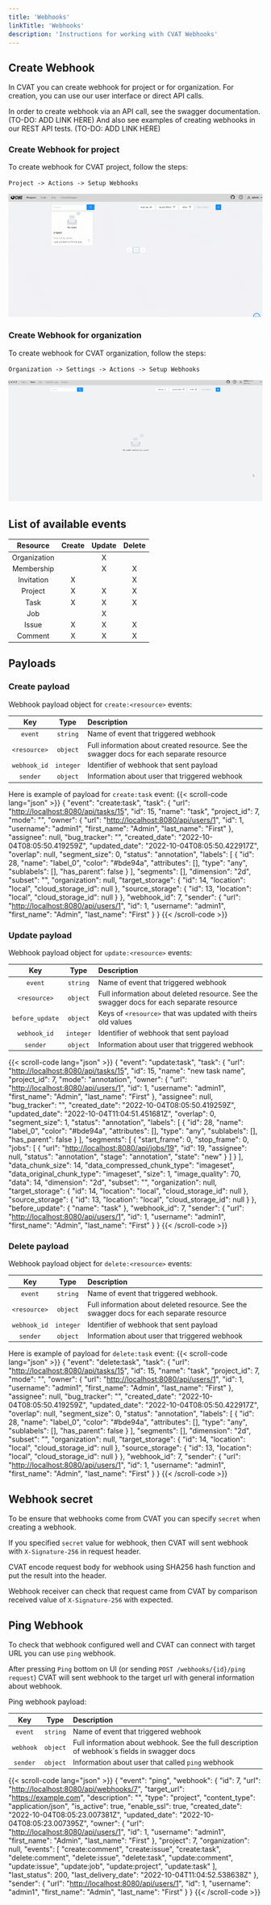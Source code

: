 ```yaml
---
title: 'Webhooks'
linkTitle: 'Webhooks'
description: 'Instructions for working with CVAT Webhooks'
---
```


## Create Webhook

In CVAT you can create webhook for project or for organization.
For creation, you can use our user interface or direct API calls.

In order to create webhook via an API call, see the swagger documentation. (TO-DO: ADD LINK HERE)
And also see examples of creating webhooks in our REST API tests. (TO-DO: ADD LINK HERE)

### Create Webhook for project

To create webhook for CVAT project, follow the steps:

`Project -> Actions -> Setup Webhooks`

![](/images/create_project_webhook.gif)

### Create Webhook for organization

To create webhook for CVAT organization, follow the steps:

`Organization -> Settings -> Actions -> Setup Webhooks`

![](/images/create_organization_webhook.gif)

## List of available events

| Resource     | Create | Update | Delete |
| :---:        | :----: | :----: | :----: |
| Organization |        |   X    |        |
| Membership   |        |   X    |   X    |
| Invitation   |   X    |        |   X    |
| Project      |   X    |   X    |   X    |
| Task         |   X    |   X    |   X    |
| Job          |        |   X    |        |
| Issue        |   X    |   X    |   X    |
| Comment      |   X    |   X    |   X    |

## Payloads

### Create payload

Webhook payload object for `create:<resource>` events:

| Key          | Type      | Description                                                                              |
| :---:        | :----:    | :----                                                                                    |
| `event`      | `string`  | Name of event that triggered webhook                                                     |
| `<resource>` | `object`  | Full information about created resource. See the swagger docs for each separate resource |
| `webhook_id` | `integer` | Identifier of webhook that sent payload                                                  |
| `sender`     | `object`  | Information about user that triggered webhook                                            |

Here is example of payload for `create:task` event:
{{< scroll-code lang="json" >}}
{
    "event": "create:task",
    "task": {
        "url": "<http://localhost:8080/api/tasks/15>",
        "id": 15,
        "name": "task",
        "project_id": 7,
        "mode": "",
        "owner": {
            "url": "<http://localhost:8080/api/users/1>",
            "id": 1,
            "username": "admin1",
            "first_name": "Admin",
            "last_name": "First"
        },
        "assignee": null,
        "bug_tracker": "",
        "created_date": "2022-10-04T08:05:50.419259Z",
        "updated_date": "2022-10-04T08:05:50.422917Z",
        "overlap": null,
        "segment_size": 0,
        "status": "annotation",
        "labels": \[
            {
                "id": 28,
                "name": "label_0",
                "color": "#bde94a",
                "attributes": [],
                "type": "any",
                "sublabels": [],
                "has_parent": false
            }
        \],
        "segments": [],
        "dimension": "2d",
        "subset": "",
        "organization": null,
        "target_storage": {
            "id": 14,
            "location": "local",
            "cloud_storage_id": null
        },
        "source_storage": {
            "id": 13,
            "location": "local",
            "cloud_storage_id": null
        }
    },
    "webhook_id": 7,
    "sender": {
        "url": "<http://localhost:8080/api/users/1>",
        "id": 1,
        "username": "admin1",
        "first_name": "Admin",
        "last_name": "First"
    }
}
{{< /scroll-code >}}


### Update payload
Webhook payload object for `update:<resource>` events:

| Key             | Type      | Description                                                                              |
| :---:           | :----:    | :----                                                                                    |
| `event`         | `string`  | Name of event that triggered webhook                                                     |
| `<resource>`    | `object`  | Full information about deleted resource. See the swagger docs for each separate resource |
| `before_update` | `object`  | Keys of `<resource>` that was updated with theirs old values                             |
| `webhook_id`    | `integer` | Identifier of webhook that sent payload                                                  |
| `sender`        | `object`  | Information about user that triggered webhook                                            |

{{< scroll-code lang="json" >}}
{
    "event": "update:task",
    "task": {
        "url": "<http://localhost:8080/api/tasks/15>",
        "id": 15,
        "name": "new task name",
        "project_id": 7,
        "mode": "annotation",
        "owner": {
            "url": "<http://localhost:8080/api/users/1>",
            "id": 1,
            "username": "admin1",
            "first_name": "Admin",
            "last_name": "First"
        },
        "assignee": null,
        "bug_tracker": "",
        "created_date": "2022-10-04T08:05:50.419259Z",
        "updated_date": "2022-10-04T11:04:51.451681Z",
        "overlap": 0,
        "segment_size": 1,
        "status": "annotation",
        "labels": \[
            {
                "id": 28,
                "name": "label_0",
                "color": "#bde94a",
                "attributes": [],
                "type": "any",
                "sublabels": [],
                "has_parent": false
            }
        \],
        "segments": \[
            {
                "start_frame": 0,
                "stop_frame": 0,
                "jobs": \[
                    {
                        "url": "<http://localhost:8080/api/jobs/19>",
                        "id": 19,
                        "assignee": null,
                        "status": "annotation",
                        "stage": "annotation",
                        "state": "new"
                    }
                \]
            }
        \],
        "data_chunk_size": 14,
        "data_compressed_chunk_type": "imageset",
        "data_original_chunk_type": "imageset",
        "size": 1,
        "image_quality": 70,
        "data": 14,
        "dimension": "2d",
        "subset": "",
        "organization": null,
        "target_storage": {
            "id": 14,
            "location": "local",
            "cloud_storage_id": null
        },
        "source_storage": {
            "id": 13,
            "location": "local",
            "cloud_storage_id": null
        }
    },
    "before_update": {
        "name": "task"
    },
    "webhook_id": 7,
    "sender": {
        "url": "<http://localhost:8080/api/users/1>",
        "id": 1,
        "username": "admin1",
        "first_name": "Admin",
        "last_name": "First"
    }
}
{{< /scroll-code >}}
### Delete payload
Webhook payload object for `delete:<resource>` events:

| Key          | Type      | Description                                                          |
| :---:        | :----:    | :----                                                               |
| `event`      | `string`  | Name of event that triggered webhook.   |
| `<resource>` | `object`  | Full information about deleted resource. See the swagger docs for each separate resource |
| `webhook_id` | `integer` | Identifier of webhook that sent payload |
| `sender`     | `object`  | Information about user that triggered webhook   |

Here is example of payload for `delete:task` event:
{{< scroll-code lang="json" >}}
{
    "event": "delete:task",
    "task": {
        "url": "<http://localhost:8080/api/tasks/15>",
        "id": 15,
        "name": "task",
        "project_id": 7,
        "mode": "",
        "owner": {
            "url": "<http://localhost:8080/api/users/1>",
            "id": 1,
            "username": "admin1",
            "first_name": "Admin",
            "last_name": "First"
        },
        "assignee": null,
        "bug_tracker": "",
        "created_date": "2022-10-04T08:05:50.419259Z",
        "updated_date": "2022-10-04T08:05:50.422917Z",
        "overlap": null,
        "segment_size": 0,
        "status": "annotation",
        "labels": \[
            {
                "id": 28,
                "name": "label_0",
                "color": "#bde94a",
                "attributes": [],
                "type": "any",
                "sublabels": [],
                "has_parent": false
            }
        \],
        "segments": [],
        "dimension": "2d",
        "subset": "",
        "organization": null,
        "target_storage": {
            "id": 14,
            "location": "local",
            "cloud_storage_id": null
        },
        "source_storage": {
            "id": 13,
            "location": "local",
            "cloud_storage_id": null
        }
    },
    "webhook_id": 7,
    "sender": {
        "url": "<http://localhost:8080/api/users/1>",
        "id": 1,
        "username": "admin1",
        "first_name": "Admin",
        "last_name": "First"
    }
}
{{< /scroll-code >}}

## Webhook secret

To be ensure that webhooks come from CVAT you can specify `secret` when creating a webhook.

If you specified `secret` value for webhook, then CVAT will sent webhook with `X-Signature-256` in
request header.

CVAT encode request body for webhook using SHA256 hash function and put the result into the header.

Webhook receiver can check that request came from CVAT by comparison received value of `X-Signature-256` with expected.

## Ping Webhook
To check that webhook configured well and CVAT can connect with target URL you can use `ping` webhook.

After pressing `Ping` bottom on UI (or sending `POST /webhooks/{id}/ping request`) CVAT will sent webhook
to the target url with general information about webhook.

Ping webhook payload:

| Key       | Type     | Description |
| :---:     | :----:   | :---- |
| `event`   | `string` | Name of event that triggered webhook |
| `webhook` | `object` | Full information about webhook. See the full description of webhook`s fields in swagger docs |
| `sender`  | `object` | Information about user that called `ping` webhook |

{{< scroll-code lang="json" >}}
{
    "event": "ping",
    "webhook": {
        "id": 7,
        "url": "<http://localhost:8080/api/webhooks/7>",
        "target_url": "<https://example.com>",
        "description": "",
        "type": "project",
        "content_type": "application/json",
        "is_active": true,
        "enable_ssl": true,
        "created_date": "2022-10-04T08:05:23.007381Z",
        "updated_date": "2022-10-04T08:05:23.007395Z",
        "owner": {
            "url": "<http://localhost:8080/api/users/1>",
            "id": 1,
            "username": "admin1",
            "first_name": "Admin",
            "last_name": "First"
        },
        "project": 7,
        "organization": null,
        "events": \[
            "create:comment",
            "create:issue",
            "create:task",
            "delete:comment",
            "delete:issue",
            "delete:task",
            "update:comment",
            "update:issue",
            "update:job",
            "update:project",
            "update:task"
        \],
        "last_status": 200,
        "last_delivery_date": "2022-10-04T11:04:52.538638Z"
    },
    "sender": {
        "url": "<http://localhost:8080/api/users/1>",
        "id": 1,
        "username": "admin1",
        "first_name": "Admin",
        "last_name": "First"
    }
}
{{< /scroll-code >}}

